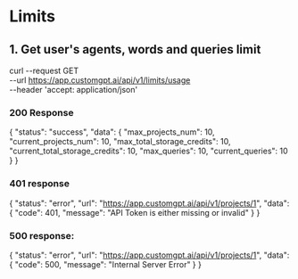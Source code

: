 # Limits

## 1. Get user's agents, words and queries limit

curl --request GET \
     --url https://app.customgpt.ai/api/v1/limits/usage \
     --header 'accept: application/json'


### 200 Response

{
  "status": "success",
  "data": {
    "max_projects_num": 10,
    "current_projects_num": 10,
    "max_total_storage_credits": 10,
    "current_total_storage_credits": 10,
    "max_queries": 10,
    "current_queries": 10
  }
}
 
### 401 response

{
  "status": "error",
  "url": "https://app.customgpt.ai/api/v1/projects/1",
  "data": {
    "code": 401,
    "message": "API Token is either missing or invalid"
  }
}


### 500 response:

{
  "status": "error",
  "url": "https://app.customgpt.ai/api/v1/projects/1",
  "data": {
    "code": 500,
    "message": "Internal Server Error"
  }
}
